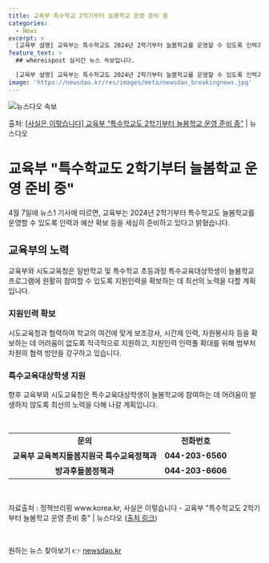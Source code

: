 ```yaml
---
title: 교육부 특수학교 2학기부터 늘봄학교 운영 준비 중
categories:
  - News
excerpt: >
  [교육부 설명] 교육부는 특수학교도 2024년 2학기부터 늘봄학교를 운영할 수 있도록 인력과 예산 확보 등을…
feature_text: >
  ## whereispost 실시간 뉴스 속보입니다.

  [교육부 설명] 교육부는 특수학교도 2024년 2학기부터 늘봄학교를 운영할 수 있도록 인력과 예산 확보 등을…
image: 'https://newsdao.kr/res/images/meta/newsdao_breakingnews.jpg'
---
```


![뉴스다오 속보](https://newsdao.kr/res/images/meta/newsdao_breakingnews.jpg)

<p>출처: <a href="https://newsdao.kr/3542" rel="dofollow">[사실은 이렇습니다] 교육부 “특수학교도 2학기부터 늘봄학교 운영 준비 중”</a> | 뉴스다오</p>

<h1>교육부 "특수학교도 2학기부터 늘봄학교 운영 준비 중"</h1>
<p data-ke-size="size16">4월 7일에 뉴스1 기사에 따르면, 교육부는 2024년 2학기부터 특수학교도 늘봄학교를 운영할 수 있도록 인력과 예산 확보 등을 세심히 준비하고 있다고 밝혔습니다.</p>

<h2 data-ke-size="size26">교육부의 노력</h2>
<p data-ke-size="size16">교육부와 시도교육청은 일반학교 및 특수학교 초등과정 특수교육대상학생이 늘봄학교 프로그램에 원활히 참여할 수 있도록 지원인력을 확보하는 데 최선의 노력을 다할 계획입니다.</p>

<h3>지원인력 확보</h3>
<p data-ke-size="size16">시도교육청과 협력하여 학교의 여건에 맞게 보조강사, 시간제 인력, 자원봉사자 등을 확보하는 데 어려움이 없도록 적극적으로 지원하고, 지원인력 인력풀 확대를 위해 범부처 차원의 협력 방안을 강구하고 있습니다.</p>

<h3>특수교육대상학생 지원</h3>
<p data-ke-size="size16">향후 교육부와 시도교육청은 특수교육대상학생이 늘봄학교에 참여하는 데 어려움이 발생하지 않도록 최선의 노력을 다해 나갈 계획입니다.</p>

<p data-ke-size="size16">&nbsp;</p>
<table>
	<tbody>
		<tr>
			<td style="text-align: center; height: 17px;"><b>문의</b></td>
			<td style="text-align: center; height: 17px;"><b>전화번호</b></td>
		</tr>
		<tr>
			<td style="text-align: center; height: 17px;"><b>교육부 교육복지돌봄지원국 특수교육정책과</b></td>
			<td style="text-align: center; height: 17px;"><b>044-203-6560</b></td>
		</tr>
		<tr>
			<td style="text-align: center; height: 17px;"><b>방과후돌봄정책과</b></td>
			<td style="text-align: center; height: 17px;"><b>044-203-6606</b></td>
		</tr>
	</tbody>
</table>
<p data-ke-size="size16">&nbsp;</p>
<p data-ke-size="size16">자료출처 : 정책브리핑 www.korea.kr, 사실은 이렇습니다 - 교육부 "특수학교도 2학기부터 늘봄학교 운영 준비 중" | 뉴스다오 (<a href="https://newsdao.kr/3542">출처 링크</a>)</p>
<p data-ke-size="size16">&nbsp;</p> 

원하는 뉴스 찾아보기 👉 <a href="https://newsdao.kr" rel="dofollow">newsdao.kr</a>


